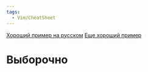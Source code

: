 ```yaml
---
tags:
  - Vim/CheatSheet
---
```

[Хороший пример на русском](https://vim.rtorr.com/lang/ru)
[Еще хороший пример](https://devhints.io/vim)

# Выборочно 

